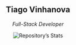 <h2 align="center">Tiago Vinhanova</h2>
<div align="center">
  
<p><em> Full-Stack Developer </em></p>

![Repository’s Stats](http://github-profile-summary-cards.vercel.app/api/cards/profile-details?username=vinhanova&theme=github_dark) 

<!-- ![React](https://img.shields.io/badge/react-61DAFB.svg?style=for-the-badge&logo=react&logoColor=black) -->

</div>
